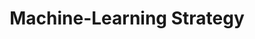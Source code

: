 ---
title: "Machine-Learning Strategy"
permalink: /docs/machine-learning-strategy/
excerpt: "How to quickly install and setup Minimal Mistakes for use with GitHub Pages."
last_modified_at: 2021-09-25T14:33:05-04:00
redirect_from:
  - /theme-setup/
toc: true
---